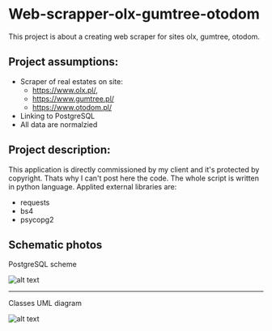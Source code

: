 # Web-scrapper-olx-gumtree-otodom
This project is about a creating web scraper for sites olx, gumtree, otodom.

## Project assumptions:

  - Scraper of real estates on site:
    - https://www.olx.pl/,
    - https://www.gumtree.pl/
    - https://www.otodom.pl/
  - Linking to PostgreSQL
  - All data are normalzied
 
## Project description:
 
This application is directly commissioned by my client and it's protected by copyright. Thats why I can't post here the code. The whole script is written in python language. Applited external libraries are: 
  - requests 
  - bs4 
  - psycopg2
  
 ## Schematic photos
 
 PostgreSQL scheme
 
 ![alt text](https://github.com/wiktorowski-dev/Web-scrapper-olx-gumtree-otodom-WS1/blob/master/files/postgresql1.png?raw=true)
 
 ---
 
 Classes UML diagram
 
![alt text](https://github.com/wiktorowski-dev/Web-scrapper-olx-gumtree-otodom-WS1/blob/master/files/scrapper%20gumtree%20olx%20otodom.png?raw=true)
